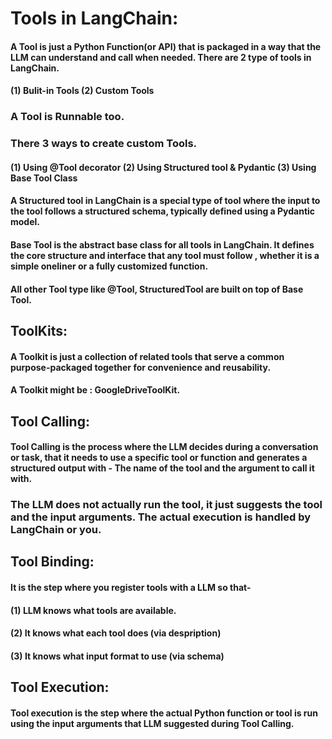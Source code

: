 # Tools in LangChain:
#### A Tool is just a Python Function(or API) that is packaged in a way that the LLM can understand and call when needed. There are 2 type of tools in LangChain.
#### (1) Bulit-in Tools (2) Custom Tools
### A Tool is Runnable too.
### There 3 ways to create custom Tools.
#### (1) Using @Tool decorator (2) Using Structured tool & Pydantic (3) Using Base Tool Class
#### A Structured tool in LangChain is a special type of tool where the input to the tool follows a structured schema, typically defined using a Pydantic model.
#### Base Tool is the abstract base class for all tools in LangChain. It defines the core structure and interface that any tool must follow , whether it is a simple oneliner or a fully customized function.
#### All other Tool type like @Tool, StructuredTool are built on top of Base Tool.
## ToolKits:
#### A Toolkit is just a collection of related tools that serve a common purpose-packaged together for convenience and reusability.
#### A Toolkit might be : GoogleDriveToolKit.
## Tool Calling:
#### Tool Calling is the process where the LLM decides during a conversation or task, that it needs to use a specific tool or function and generates a structured output with - The name of the tool and the argument to call it with.
### The LLM does not actually run the tool, it just suggests the tool and the input arguments. The actual execution is handled by LangChain or you.
## Tool Binding:
#### It is the step where you register tools with a LLM so that-
#### (1) LLM knows what tools are available.
#### (2) It knows what each tool does (via despription)
#### (3) It knows what input format to use (via schema)
## Tool Execution:
#### Tool execution is the step where the actual Python function or tool is run using the input arguments that LLM suggested during Tool Calling.

